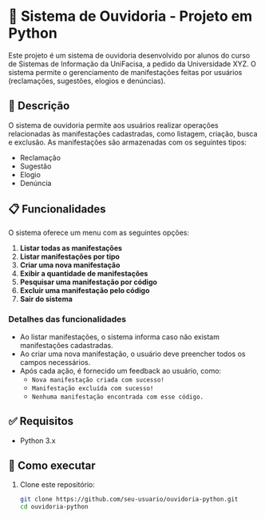# 📣 Sistema de Ouvidoria - Projeto em Python

Este projeto é um sistema de ouvidoria desenvolvido por alunos do curso de Sistemas de Informação da UniFacisa, a pedido da Universidade XYZ. O sistema permite o gerenciamento de manifestações feitas por usuários (reclamações, sugestões, elogios e denúncias).

## 📝 Descrição

O sistema de ouvidoria permite aos usuários realizar operações relacionadas às manifestações cadastradas, como listagem, criação, busca e exclusão. As manifestações são armazenadas com os seguintes tipos:

- Reclamação
- Sugestão
- Elogio
- Denúncia

## 📋 Funcionalidades

O sistema oferece um menu com as seguintes opções:

1. **Listar todas as manifestações**  
2. **Listar manifestações por tipo**  
3. **Criar uma nova manifestação**  
4. **Exibir a quantidade de manifestações**  
5. **Pesquisar uma manifestação por código**  
6. **Excluir uma manifestação pelo código**  
7. **Sair do sistema**  

### Detalhes das funcionalidades

- Ao listar manifestações, o sistema informa caso não existam manifestações cadastradas.
- Ao criar uma nova manifestação, o usuário deve preencher todos os campos necessários.
- Após cada ação, é fornecido um feedback ao usuário, como:
  - `Nova manifestação criada com sucesso!`
  - `Manifestação excluída com sucesso!`
  - `Nenhuma manifestação encontrada com esse código.`

## ✅ Requisitos

- Python 3.x

## 🚀 Como executar

1. Clone este repositório:
   ```bash
   git clone https://github.com/seu-usuario/ouvidoria-python.git
   cd ouvidoria-python
